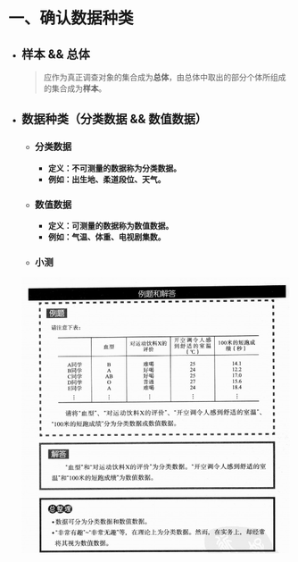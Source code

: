 # 一、确认数据种类
- ## 样本 && 总体
	> 应作为真正调查对象的集合成为**总体**，由总体中取出的部分个体所组成的集合成为**样本**。
- ## 数据种类（分类数据 && 数值数据）
	- ### 分类数据
		- **定义：不可测量的数据称为分类数据。**
		- **例如：出生地、柔道段位、天气。**
	- ### 数值数据
		- **定义：可测量的数据称为数值数据。**
		- **例如：气温、体重、电视剧集数。**
	- ### 小测
	![02.png](/imgs/02.png)
	

	
		
